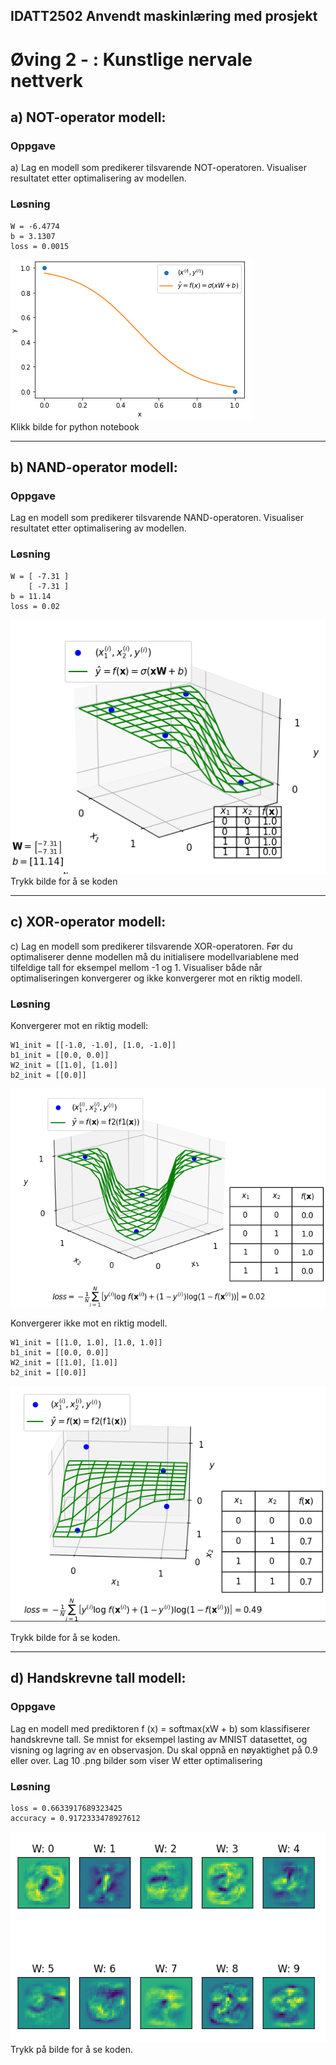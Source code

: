 ## IDATT2502 Anvendt maskinlæring med prosjekt
# Øving 2 - : Kunstlige nervale nettverk

## a) NOT-operator modell:

### Oppgave
a) Lag en modell som predikerer tilsvarende NOT-operatoren.
Visualiser resultatet etter optimalisering av modellen.

### Løsning

```
W = -6.4774
b = 3.1307
loss = 0.0015
```

[![](assets/a.png)](a.ipynb)  
Klikk bilde for python notebook

------
 
## b) NAND-operator modell:

### Oppgave
Lag en modell som predikerer tilsvarende NAND-operatoren.
Visualiser resultatet etter optimalisering av modellen.

### Løsning

```
W = [ -7.31 ]
    [ -7.31 ]
b = 11.14
loss = 0.02
```

[![](assets/b.png)](b.py)  
Trykk bilde for å se koden


-----
## c) XOR-operator modell:

c) Lag en modell som predikerer tilsvarende XOR-operatoren. Før
du optimaliserer denne modellen må du initialisere
modellvariablene med tilfeldige tall for eksempel mellom -1 og 1. Visualiser både når optimaliseringen konvergerer og ikke
konvergerer mot en riktig modell.



### Løsning

Konvergerer mot en riktig modell:  
```
W1_init = [[-1.0, -1.0], [1.0, -1.0]]
b1_init = [[0.0, 0.0]]
W2_init = [[1.0], [1.0]]
b2_init = [[0.0]]
```

[![](assets/c-1.png)](c.py)  



Konvergerer ikke mot en riktig modell.  
```
W1_init = [[1.0, 1.0], [1.0, 1.0]]
b1_init = [[0.0, 0.0]]
W2_init = [[1.0], [1.0]]
b2_init = [[0.0]]
```

[![](assets/c-2.png)](c.py)  

Trykk bilde for å se koden.

-----
## d) Handskrevne tall modell:

### Oppgave

Lag en modell med prediktoren f (x) = softmax(xW + b) som
klassifiserer handskrevne tall. Se mnist for eksempel lasting av
MNIST datasettet, og visning og lagring av en observasjon. Du
skal oppnå en nøyaktighet på 0.9 eller over. Lag 10 .png bilder
som viser W etter optimalisering


### Løsning

```
loss = 0.6633917689323425
accuracy = 0.9172333478927612
```

[![](assets/d.png)](d.ipynb)  
Trykk på bilde for å se koden.




